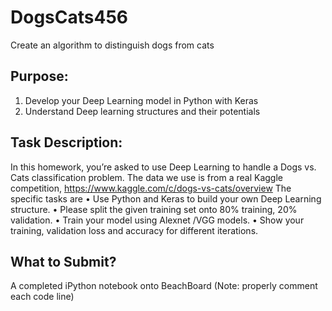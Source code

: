 # DogsCats456
Create an algorithm to distinguish dogs from cats


## Purpose:

1. Develop your Deep Learning model in Python with Keras
2. Understand Deep learning structures and their potentials


## Task Description:

In this homework, you’re asked to use Deep Learning to handle a Dogs vs. Cats classification problem. The data we use is from a real Kaggle competition, https://www.kaggle.com/c/dogs-vs-cats/overview The specific tasks are • Use Python and Keras to build your own Deep Learning structure. • Please split the given training set onto 80% training, 20% validation. • Train your model using Alexnet /VGG models. • Show your training, validation loss and accuracy for different iterations.

## What to Submit?
A completed iPython notebook onto BeachBoard (Note: properly comment each code line)